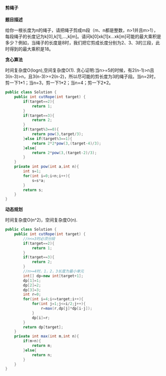 #### 剪绳子

**题目描述**

给你一根长度为n的绳子，请把绳子剪成m段（m、n都是整数，n>1并且m>1），每段绳子的长度记为k[0],k[1],...,k[m]。请问k[0]xk[1]x...xk[m]可能的最大乘积是多少？例如，当绳子的长度是8时，我们把它剪成长度分别为2、3、3的三段，此时得到的最大乘积是18。

**贪心算法**

时间复杂度O(logn),空间复杂度O(1).
贪心证明:当n>=5的时候，有2(n-1)>n且3(n-3)>n，且3(n-3)>=2(n-2)，所以尽可能的剪长度为3的绳子段。当n=2时，剪一下1\*1；当n=3，剪一下1\*2；当n=4；剪一下2\*2。
```java
public class Solution {
    public int cutRope(int target) {
        if(target==2){
            return 1;
        }
        if(target==3){
            return 2;
        }
        if(target%3==0){
            return pow(3,target/3);
        }else if(target%3==1){
            return 2*2*pow(3,(target-4)/3);
        }else{
            return 2*pow(3,(target-2)/3);
        }
    }
    private int pow(int a,int n){
        int s=1;
        for(int i=0;i<n;i++){
            s=s*a;
        }
        return s;
    }
}
```
**动态规划**

时间复杂度O(n^2)，空间复杂度O(n).
```java
public class Solution {
    public int cutRope(int target) {
        //n<=3时必须分段
        if(target==2){
            return 1;
        }
        if(target==3){
            return 2;
        }
        //n>=4时，1，2，3长度为最小单元 
        int[] dp=new int[target+1];
        dp[1]=1;
        dp[2]=2;
        dp[3]=3;
        int r=0;
        for(int i=4;i<=target;i++){
            for(int j=1;j<=i/2;j++){
                r=max(r,dp[j]*dp[i-j]);
            }
            dp[i]=r;
        }
        return dp[target];
    }
    private int max(int m,int n){
        if(m>n){
            return m;
        }else{
            return n;
        }
    }
}
```

